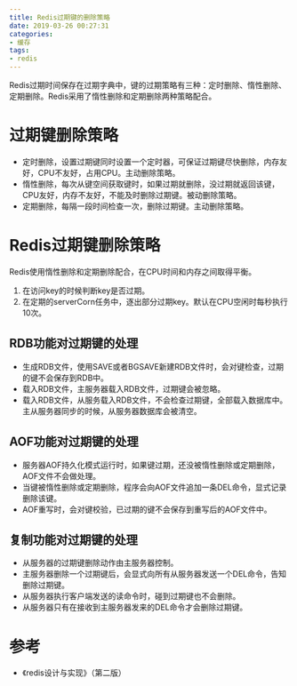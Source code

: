 ```yaml
---
title: Redis过期键的删除策略
date: 2019-03-26 00:27:31
categories: 
- 缓存
tags:
- redis
---
```


Redis过期时间保存在过期字典中，键的过期策略有三种：定时删除、惰性删除、定期删除。Redis采用了惰性删除和定期删除两种策略配合。

<!--more-->

# 过期键删除策略

- 定时删除，设置过期键同时设置一个定时器，可保证过期键尽快删除，内存友好，CPU不友好，占用CPU。主动删除策略。
- 惰性删除，每次从键空间获取键时，如果过期就删除，没过期就返回该键，CPU友好，内存不友好，不能及时删除过期键。被动删除策略。
- 定期删除，每隔一段时间检查一次，删除过期键。主动删除策略。

# Redis过期键删除策略

Redis使用惰性删除和定期删除配合，在CPU时间和内存之间取得平衡。

1. 在访问key的时候判断key是否过期。
2. 在定期的serverCorn任务中，逐出部分过期key。默认在CPU空闲时每秒执行10次。

## RDB功能对过期键的处理

- 生成RDB文件，使用SAVE或者BGSAVE新建RDB文件时，会对键检查，过期的键不会保存到RDB中。
- 载入RDB文件，主服务器载入RDB文件，过期键会被忽略。
- 载入RDB文件，从服务载入RDB文件，不会检查过期键，全部载入数据库中。主从服务器同步的时候，从服务器数据库会被清空。

## AOF功能对过期键的处理

- 服务器AOF持久化模式运行时，如果键过期，还没被惰性删除或定期删除，AOF文件不会做处理。
- 当键被惰性删除或定期删除，程序会向AOF文件追加一条DEL命令，显式记录删除该键。
- AOF重写时，会对键校验，已过期的键不会保存到重写后的AOF文件中。

## 复制功能对过期键的处理

- 从服务器的过期键删除动作由主服务器控制。
- 主服务器删除一个过期键后，会显式向所有从服务器发送一个DEL命令，告知删除过期键。
- 从服务器执行客户端发送的读命令时，碰到过期键也不会删除。
- 从服务器只有在接收到主服务器发来的DEL命令才会删除过期键。

# 参考

- 《redis设计与实现》（第二版）